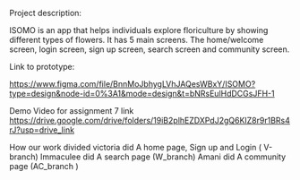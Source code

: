 Project description:

ISOMO is an app that helps individuals explore floriculture by showing different types of flowers. It has 5 main screens. The home/welcome screen, login screen, sign up screen, search screen and community screen.

Link to prototype:

https://www.figma.com/file/BnnMoJbhygLVhJAQesWBxY/ISOMO?type=design&node-id=0%3A1&mode=design&t=bNRsEulHdDCGsJFH-1

Demo Video for assignment 7 link
https://drive.google.com/drive/folders/19iB2plhEZDXPdJ2gQ6KIZ8r9r1BRs4rJ?usp=drive_link

How our work divided
victoria did A home page, Sign up and Login ( V-branch)
Immaculee did A search page (W_branch)
Amani did A community page (AC_branch )

